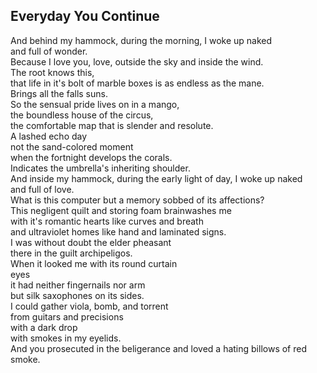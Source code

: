 Everyday You Continue
---------------------
And behind my hammock, during the morning, I woke up naked  
and full of wonder.  
Because I love you, love, outside the sky and inside the wind.  
The root knows this,  
that life in it's bolt of marble boxes is as endless as the mane.  
Brings all the falls suns.  
So the sensual pride lives on in a mango,  
the boundless house of the circus,  
the comfortable map that is slender and resolute.  
A lashed echo day  
not the sand-colored moment  
when the fortnight develops the corals.  
Indicates the umbrella's inheriting shoulder.  
And inside my hammock, during the early light of day, I woke up naked  
and full of love.  
What is this computer but a memory sobbed of its affections?  
This negligent quilt and storing foam brainwashes me  
with it's romantic hearts like curves and breath  
and ultraviolet homes like hand and laminated signs.  
I was without doubt the elder pheasant  
there in the guilt archipeligos.  
When it looked me with its round curtain  
eyes  
it had neither fingernails nor arm  
but silk saxophones on its sides.  
I could gather viola, bomb, and torrent  
from guitars and precisions  
with a dark drop  
with smokes in my eyelids.  
And you prosecuted in the beligerance and loved a hating billows of red smoke.  
